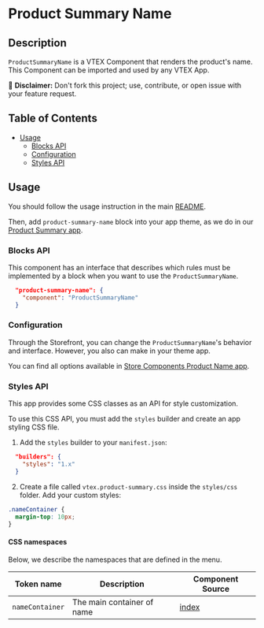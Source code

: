 # Product Summary Name

## Description

`ProductSummaryName` is a VTEX Component that renders the product's name.
This Component can be imported and used by any VTEX App.

:loudspeaker: **Disclaimer:** Don't fork this project; use, contribute, or open issue with your feature request.

## Table of Contents
- [Usage](#usage)
  - [Blocks API](#blocks-api)
  - [Configuration](#configuration)
  - [Styles API](#styles-api)

## Usage

You should follow the usage instruction in the main [README](https://github.com/vtex-apps/product-summary/blob/master/README.md#usage).

Then, add `product-summary-name` block into your app theme, as we do in our [Product Summary app](https://github.com/vtex-apps/product-summary/blob/master/store/blocks.json).

### Blocks API

This component has an interface that describes which rules must be implemented by a block when you want to use the `ProductSummaryName`.

```json
  "product-summary-name": {
    "component": "ProductSummaryName"
  }
```

### Configuration

Through the Storefront, you can change the `ProductSummaryName`'s behavior and interface. However, you also can make in your theme app.

You can find all options available in [Store Components Product Name app](https://github.com/vtex-apps/store-components/blob/master/react/components/ProductName/README.md).

### Styles API

This app provides some CSS classes as an API for style customization.

To use this CSS API, you must add the `styles` builder and create an app styling CSS file.

1. Add the `styles` builder to your `manifest.json`:

```json
  "builders": {
    "styles": "1.x"
  }
```

2. Create a file called `vtex.product-summary.css` inside the `styles/css` folder. Add your custom styles:

```css
.nameContainer {
  margin-top: 10px;
}
```

#### CSS namespaces

Below, we describe the namespaces that are defined in the menu.

| Token name   | Description                                          | Component Source                     |
| ------------ | ---------------------------------------------------- | ------------------------------------ |
| `nameContainer` | The main container of name | [index](/react/components/ProductSummaryName/ProductSummaryName.js) |
